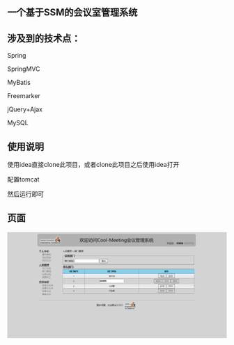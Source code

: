## 一个基于SSM的会议室管理系统
## 涉及到的技术点：
Spring

SpringMVC

MyBatis

Freemarker

jQuery+Ajax

MySQL
## 使用说明
使用idea直接clone此项目，或者clone此项目之后使用idea打开

配置tomcat

然后运行即可
## 页面
![会议室管理系统](https://github.com/stanedward1/MyPicture/blob/master/2021/08/coolmeeting_index.jpg)
